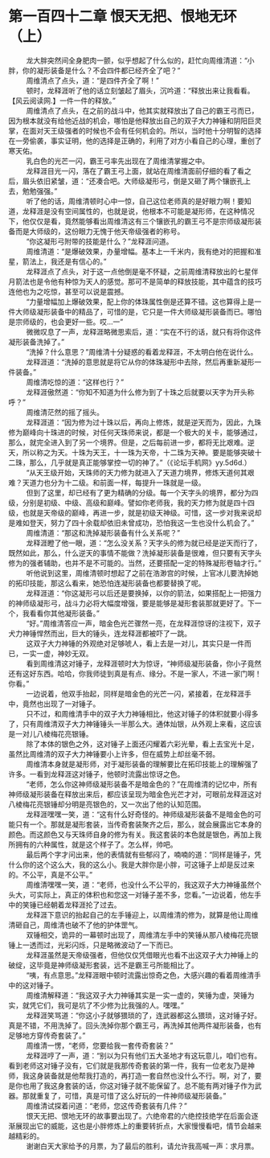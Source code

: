 <h1>第一百四十二章 恨天无把、恨地无环（上）</h1>
<div id="content">&nbsp&nbsp&nbsp&nbsp&nbsp&nbsp&nbsp&nbsp
 龙大胖突然间全身肥肉一颤，似乎想起了什么似的，赶忙向周维清道：“小胖，你的凝形装备是什么？不会四件都已经齐全了吧？”
 <br/>&nbsp&nbsp&nbsp&nbsp&nbsp&nbsp&nbsp&nbsp
 周维清点了点头，道：“是四件齐全了啊！”
 <br/>&nbsp&nbsp&nbsp&nbsp&nbsp&nbsp&nbsp&nbsp
 顿时，龙释涯听了他的话立刻皱起了眉头，沉吟道：“释放出来让我看看。【风云阅读网.】一件一件的释放。”
 <br/>&nbsp&nbsp&nbsp&nbsp&nbsp&nbsp&nbsp&nbsp
 周维清点了点头，在之前的战斗中，他其实就释放出了自己的霸王弓而已，因为根本就没有给他近战的机会，哪怕是他释放出自己的双子大力神锤和阴阳巨灵掌，在面对天王级强者的时候也不会有任何机会的。所以，当时他十分明智的选择在一旁偷袭，事实证明，他的选择是正确的，利用了对方小看自己的心理，重创了寒天佑。
 <br/>&nbsp&nbsp&nbsp&nbsp&nbsp&nbsp&nbsp&nbsp
 乳白色的光芒一闪，霸王弓率先出现在了周维清掌握之中。
 <br/>&nbsp&nbsp&nbsp&nbsp&nbsp&nbsp&nbsp&nbsp
 龙释涯目光一闪，落在了霸王弓上面，就站在周维清面前仔细的看了看之后，眉头依旧紧皱，道：“还凑合吧。大师级凝形弓，倒是又砸了两个镶嵌孔上去，勉勉强强。”
 <br/>&nbsp&nbsp&nbsp&nbsp&nbsp&nbsp&nbsp&nbsp
 听了他的话，周维清顿时心中一惊，自己这位老师真的是好眼力啊！要知道，龙释涯是没有空间属性的，也就是说，他根本不可能是凝形师，在这种情况下，他仅仅是看，竟然能够看出周维清这有三个镶嵌孔的霸王弓不是宗师级凝形装备而是大师级的，这份眼力无愧于他天帝级强者的称号。
 <br/>&nbsp&nbsp&nbsp&nbsp&nbsp&nbsp&nbsp&nbsp
 “你这凝形弓附带的技能是什么？”龙释涯问道。
 <br/>&nbsp&nbsp&nbsp&nbsp&nbsp&nbsp&nbsp&nbsp
 周维清道：“是爆破效果，办量增幅。基本上一千米内，我有绝对的把握和准星，箭法上，我还是有信心的。”
 <br/>&nbsp&nbsp&nbsp&nbsp&nbsp&nbsp&nbsp&nbsp
 龙释涯点了点头，对于这一点他倒是毫不怀疑，之前周维清释放出的七星伴月箭法也是令他有种惊为天人的感觉。那可不是简单的释放技能，其中蕴含的技巧连他也为之吃惊，甚至可以说是震撼。
 <br/>&nbsp&nbsp&nbsp&nbsp&nbsp&nbsp&nbsp&nbsp
 “力量增幅加上爆破效果，配上你的体珠属性倒是还算不错。这也算得上是一件大师级凝形装备中的精品了，可惜的是，它只是一件大师级凝形装备而已。哪怕是宗师级的，也会更好一些。哎…一”
 <br/>&nbsp&nbsp&nbsp&nbsp&nbsp&nbsp&nbsp&nbsp
 微微叹息了一声，龙释涯略微思索后，道：“实在不行的话，就只有将你这件凝形装备洗掉了。”
 <br/>&nbsp&nbsp&nbsp&nbsp&nbsp&nbsp&nbsp&nbsp
 “洗掉？什么意思？”周维清十分疑惑的看着龙释涯，不太明白他在说什么。
 <br/>&nbsp&nbsp&nbsp&nbsp&nbsp&nbsp&nbsp&nbsp
 龙释涯道：“洗掉的意思就是将它从你的体珠凝形中去除，然后再重新凝形一件装备。”
 <br/>&nbsp&nbsp&nbsp&nbsp&nbsp&nbsp&nbsp&nbsp
 周维清吃惊的道：“这样也行？”
 <br/>&nbsp&nbsp&nbsp&nbsp&nbsp&nbsp&nbsp&nbsp
 龙释涯傲然道：“你知不知道为什么修为到了十珠之后就要以天字为开头称呼？”
 <br/>&nbsp&nbsp&nbsp&nbsp&nbsp&nbsp&nbsp&nbsp
 周维清茫然的摇了摇头。
 <br/>&nbsp&nbsp&nbsp&nbsp&nbsp&nbsp&nbsp&nbsp
 龙释涯道：“因为修为过十珠以后，再向上修炼，就是逆天而为，因此，九珠修为巅峰向十珠进的时候，对任何天珠师来说，都是一个极大的关卡，能够通过，那么，就完全进入到了另一个境界。但是，之后每前进一步，都将无比艰难。逆天，所以称之为天。十珠为天王，十一珠为天帝，十二珠为天神。要是能够突破十二珠，那么，几乎就是真正能够掌控一切的神了。”（《论坛手机网》yy.5d6d.）
 <br/>&nbsp&nbsp&nbsp&nbsp&nbsp&nbsp&nbsp&nbsp
 “从天王级开始，天珠师的天力修为就进入了天道力境界，修炼天道何其艰难？天道力也分为十二级。和前面一样，每提升一珠就是一级。
 <br/>&nbsp&nbsp&nbsp&nbsp&nbsp&nbsp&nbsp&nbsp
 但到了这里，却已经有了更为精确的分级。每一个天字头的境界，都分为四级，分别是初级、中级、高级和巅峰。譬如你老师我，我的天力修为就是四十四级，也就是天帝级的巅峰，再进一步，就是初级天神级。可惜，这一步对我来说却是难如登天，努力了四十余载却依旧未曾成功，恐怕我这一生也没什么机会了。”
 <br/>&nbsp&nbsp&nbsp&nbsp&nbsp&nbsp&nbsp&nbsp
 周维清道：“那这和洗掉凝形装备有什么关系呢？”
 <br/>&nbsp&nbsp&nbsp&nbsp&nbsp&nbsp&nbsp&nbsp
 龙释涯瞪了他一眼，道：“怎么没关系？天字头的修为就已经是逆天而行了，既然如此，那么，什么逆天的事情不能做？洗掉凝形装备是很难，但只要有天字头修为的强者辅助，也并不是不可能的。当然，还要搭配一定的特殊凝形卷轴才行。”
 <br/>&nbsp&nbsp&nbsp&nbsp&nbsp&nbsp&nbsp&nbsp
 听他说到这里，周维清顿时想起了之前在浩渺宫的时候，上官冰儿要洗掉她的拓印技能，那这么看来，她恐怕连凝形装备也都要替换了呢。
 <br/>&nbsp&nbsp&nbsp&nbsp&nbsp&nbsp&nbsp&nbsp
 龙释涯道：“你这凝形弓以后还是要换掉，以你的箭法，如果搭配上一把强力的神师级凝形弓，战斗力必将大幅度增强，要是能够是凝形套装那就更好了。下一个，我看看你其他凝形装备。”
 <br/>&nbsp&nbsp&nbsp&nbsp&nbsp&nbsp&nbsp&nbsp
 “好。”周维清答应一声，暗金色光芒骤然一亮，在龙释涯惊讶的注视下，双子犬力神锤悍然而出，巨大的锤头，连龙释涯都被吓了一跳。
 <br/>&nbsp&nbsp&nbsp&nbsp&nbsp&nbsp&nbsp&nbsp
 这双子大力神锤的外观绝对足够唬人，看上去是一对儿，其实只是一件而已，一实一虚，神妙无双。
 <br/>&nbsp&nbsp&nbsp&nbsp&nbsp&nbsp&nbsp&nbsp
 看到周维清这对锤子，龙释涯顿时大为惊讶，“神师级凝形装备，你小子竟然还有这好东西。哈哈，你我师徒到真是有点、缘分。不是一家人，不进一家门啊！你看。”
 <br/>&nbsp&nbsp&nbsp&nbsp&nbsp&nbsp&nbsp&nbsp
 一边说着，他双手抬起，同样是暗金色的光芒一闪，紧接着，在龙释涯手中，竟然也出现了一对锤子。
 <br/>&nbsp&nbsp&nbsp&nbsp&nbsp&nbsp&nbsp&nbsp
 只不过，和周维清手中的双子大力神锤相比，他这对锤子的体积就要小得多了，只有周维清双子大力神锤锤头一半那么大。通体灿银，从外观上来看，这应该是一对儿八棱梅花亮银锤。
 <br/>&nbsp&nbsp&nbsp&nbsp&nbsp&nbsp&nbsp&nbsp
 除了本体的银色之外，这对锤子上面还闪耀着六彩光晕，看上去宝光十足，虽然比周维清的双子大力神锤要小上许多，但在威势上却丝毫不弱。
 <br/>&nbsp&nbsp&nbsp&nbsp&nbsp&nbsp&nbsp&nbsp
 周维清本身就是凝形师，对于凝形装备的理解要比在拓印技能上的理解强了许多。一看到龙释涯这对锤子，他顿时流露出惊讶之色。
 <br/>&nbsp&nbsp&nbsp&nbsp&nbsp&nbsp&nbsp&nbsp
 “老师，怎么你这神师级凝形装备不是暗金色的？”在周维清的记忆中，所有神师级凝形装备在释放出来后，都应该呈现为暗金色光芒才对，可眼前龙释涯这对八棱梅花亮银锤却分明是亮银色的，又一次出了他的认知范围。
 <br/>&nbsp&nbsp&nbsp&nbsp&nbsp&nbsp&nbsp&nbsp
 龙释涯嘿嘿一笑，道：“这有什么好奇怪的。神师级凝形装备不是暗金色的可能只有一个。那就是凝形套装，当传奇套装聚齐之后，那么，就会展露出它本身的颜色。而这颜色又与天珠师自身的修为有关。我这套装的本色就是银色，再加上我所拥有的六种属性，就是这个样子了。怎么样，帅吧。
 <br/>&nbsp&nbsp&nbsp&nbsp&nbsp&nbsp&nbsp&nbsp
 最后两个字才问出来，他的表情就有些郁闷了，喃喃的道：“同样是锤子，凭什么你的这个这么大，我的这么小。我是大胖你是小胖，可这锤子上却是反过来的。不公平，真是不公平。”
 <br/>&nbsp&nbsp&nbsp&nbsp&nbsp&nbsp&nbsp&nbsp
 周维清嘿嘿一笑，道：“老师，也没什么不公平的，我这双子大力神锤虽然个头大，可实际上，真正的体积也和您这一对锤子差不多，您看。”一边说着，他左手中的笑锤已经朝着龙释涯抡了过去。
 <br/>&nbsp&nbsp&nbsp&nbsp&nbsp&nbsp&nbsp&nbsp
 龙释涯下意识的抬起自己的左手锤迎上，以周维清的修为，就算是他让周维清砸自己，周维清也破不了他的护体罡气。
 <br/>&nbsp&nbsp&nbsp&nbsp&nbsp&nbsp&nbsp&nbsp
 双锤相交，诡异的一幕顿时出现了，周维清左手中的笑锤从那八棱梅花亮银锤上一透而过，光彩闪烁，只是略微波动了一下而已。
 <br/>&nbsp&nbsp&nbsp&nbsp&nbsp&nbsp&nbsp&nbsp
 龙释涯虽然是天帝级强者，但他仅仅凭借眼光也看不出这双子大力神锤上的破绽，这毕竟是神师级凝形套装，远不是霸王弓所能相比了。
 <br/>&nbsp&nbsp&nbsp&nbsp&nbsp&nbsp&nbsp&nbsp
 “咦，有点意思。”龙释涯眼中顿时流露出惊奇之色，大感兴趣的看着周维清手中的这对锤子。
 <br/>&nbsp&nbsp&nbsp&nbsp&nbsp&nbsp&nbsp&nbsp
 周维清解释道：“我这双子大力神锤其实是一实一虚的，笑锤为虚，哭锤为实，就凭它们，我可是坑了不少修为比我强的人。嘿嘿。”
 <br/>&nbsp&nbsp&nbsp&nbsp&nbsp&nbsp&nbsp&nbsp
 龙释涯笑骂道：“你这小子就够猥琐的了，连武器都这么猥琐，这对锤子好。真是不错，不用洗掉了。回头洗掉你那个霸王弓，再洗掉其他两件凝形装备，也有足够地方穿传奇套装了。”
 <br/>&nbsp&nbsp&nbsp&nbsp&nbsp&nbsp&nbsp&nbsp
 周维清一愣，“老师，您要给我一套传奇套装？”
 <br/>&nbsp&nbsp&nbsp&nbsp&nbsp&nbsp&nbsp&nbsp
 龙释涯哼了一声，道：“别以为只有他们五大圣地才有这玩意儿，咱们也有。看到老师这对锤子没有，它们就是我那传奇套装的第一件，我有一位老友乃是神师，我这身装备就是他帮我打造的，再打造一套自然也没什么不行。啊，对了，要是你也用了我这身套装的话，你这对锤子就不能保留了。总不能有两对锤子作为武器。那就重复了，可惜，真是可惜了这么好玩的一件神师级凝形装备。”
 <br/>&nbsp&nbsp&nbsp&nbsp&nbsp&nbsp&nbsp&nbsp
 周维清试探着问道：“老师，您这传奇套装有几件？”
 <br/>&nbsp&nbsp&nbsp&nbsp&nbsp&nbsp&nbsp&nbsp
 恨天无把、恨地无环的故事要出现了。六绝帝君的六绝控技绝学在后面会逐渐展现出它的威能，这也是小胖修炼上的重要转折点，大家慢慢看吧，情节会越来越精彩的。
 <br/>&nbsp&nbsp&nbsp&nbsp&nbsp&nbsp&nbsp&nbsp
 谢谢白天大家给予的月票，为了最后的胜利，请允许我高喊一声：求月票。
 <br/>&nbsp&nbsp&nbsp&nbsp&nbsp&nbsp&nbsp&nbsp
 <br/>&nbsp&nbsp&nbsp&nbsp&nbsp&nbsp&nbsp&nbsp
</div>
